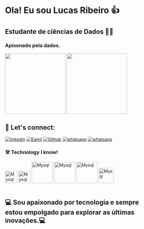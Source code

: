# Ola! Eu sou Lucas Ribeiro 👍

## Estudante de ciências de Dados 👨‍💻

### Apixonado pela dados. 

 <div>
   
   <img height="200em" src="https://github-readme-stats.vercel.app/api?username=LucasRibeiro&show_icons=true&theme=gruvbox"/>
   <img height="200em" src="https://github-readme-stats.vercel.app/api/top-langs/?username=LucasRibeiro&layout=compact"/>
 </div>

  ## 💯 Let's connect:

   [![linkedin](https://img.shields.io/badge/LinkedIn-0077B5?style=for-the-badge&logo=linkedin&logoColor=white)](linkedin.com/in/lucas-ribeiro-n-de-almeida-55404918a)
 [![Eamil](https://img.shields.io/badge/Gmail-D14836?style=for-the-badge&logo=gmail&logoColor=white)](ribeirolucas962@gmail.com)
 [![Github](https://img.shields.io/badge/GitHub-100000?style=for-the-badge&logo=github&logoColor=white)](https://github.com/ribeirolucas962)
  [![whatsapp](https://img.shields.io/badge/WhatsApp-25D366?style=for-the-badge&logo=whatsapp&logoColor=white)](47992655187)
  [![whatsapp](https://img.shields.io/badge/Instagram-E4405F?style=for-the-badge&logo=instagram&logoColor=white)](rineal2020)

### 🛠️ Technology I know!

<div>
   <img align="centeer" alt="Mysql" height="40" widht="50" src="https://img.shields.io/badge/Microsoft_Excel-217346?style=for-the-badge&logo=microsoft-excel&logoColor=white"/>
   <img align="centeer" alt="Mysql" height="40" widht="50" src="https://img.shields.io/badge/micro:bi-00ED00?style=for-the-badge&logo=micro:bi&logoColor=white"/>   
<img align="centeer" alt="Mysql" height="70" widht="100" src="https://cdn.jsdelivr.net/gh/devicons/devicon/icons/mysql/mysql-original-wordmark.svg"/>
  <img align="centeer" alt="Mysql" height="70" widht="100" src="https://cdn.jsdelivr.net/gh/devicons/devicon/icons/python/python-original-wordmark.svg"/>
  <img align="centeer" alt="Mysql" height="70" widht="100" src="https://cdn.jsdelivr.net/gh/devicons/devicon/icons/googlecloud/googlecloud-original.svg"/>
 <img align="centeer" alt="Mysql" height="50" widht="70" src="https://img.shields.io/badge/HTML5-E34F26?style=for-the-badge&logo=html5&logoColor=white"/>
</div><br/>

## 💻 Sou apaixonado por tecnologia e sempre estou empolgado para explorar as últimas inovações.💻


